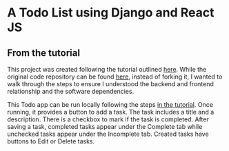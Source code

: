 # A Todo List using Django and React JS

## From the tutorial
This project was created following the tutorial outlined [here](https://www.digitalocean.com/community/tutorials/build-a-to-do-application-using-django-and-react). 
While the original code repository can be found [here](https://github.com/do-community/django-todo-react), instead of forking it, I wanted to walk through the steps to ensure I understood the backend and frontend relationship and the software dependencies.

This Todo app can be run locally following the steps [in the tutorial](https://www.digitalocean.com/community/tutorials/build-a-to-do-application-using-django-and-react).  Once running, it provides a button to add a task.  The task includes a title and a description.  There is a checkbox to mark if the task is completed.  After saving a task, completed tasks appear under the Complete tab while unchecked tasks appear under the Incomplete tab.  Created tasks have buttons to Edit or Delete tasks.

